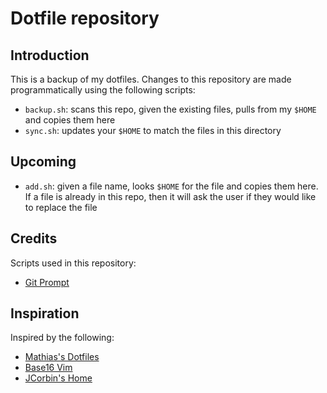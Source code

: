 # Dotfile repository

## Introduction
This is a backup of my dotfiles. Changes to this repository are made programmatically using the following scripts:
+ `backup.sh`: scans this repo, given the existing files, pulls from my `$HOME` and copies them here
+ `sync.sh`: updates your `$HOME` to match the files in this directory

## Upcoming
+ `add.sh`: given a file name, looks `$HOME` for the file and copies them here. If a file is already in this repo, then it will ask the user if they would like to replace the file

## Credits
Scripts used in this repository:
+ [Git Prompt](https://github.com/git/git/blob/master/contrib/completion/git-prompt.sh)

## Inspiration
Inspired by the following:
+ [Mathias's Dotfiles](https://github.com/mathiasbynens/dotfiles)
+ [Base16 Vim](https://github.com/chriskempson/base16-vim)
+ [JCorbin's Home](https://github.com/jcorbin/home)
